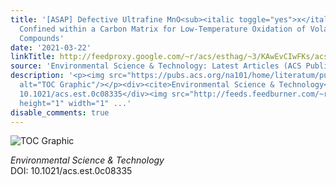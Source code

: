 ```yaml
---
title: '[ASAP] Defective Ultrafine MnO<sub><italic toggle="yes">x</italic></sub> Nanoparticles
  Confined within a Carbon Matrix for Low-Temperature Oxidation of Volatile Organic
  Compounds'
date: '2021-03-22'
linkTitle: http://feedproxy.google.com/~r/acs/esthag/~3/KAwEvCIwFKs/acs.est.0c08335
source: 'Environmental Science & Technology: Latest Articles (ACS Publications)'
description: '<p><img src="https://pubs.acs.org/na101/home/literatum/publisher/achs/journals/content/esthag/0/esthag.ahead-of-print/acs.est.0c08335/20210322/images/medium/es0c08335_0008.gif"
  alt="TOC Graphic"/></p><div><cite>Environmental Science & Technology</cite></div><div>DOI:
  10.1021/acs.est.0c08335</div><img src="http://feeds.feedburner.com/~r/acs/esthag/~4/KAwEvCIwFKs"
  height="1" width="1" ...'
disable_comments: true
---
```

<p><img src="https://pubs.acs.org/na101/home/literatum/publisher/achs/journals/content/esthag/0/esthag.ahead-of-print/acs.est.0c08335/20210322/images/medium/es0c08335_0008.gif" alt="TOC Graphic"/></p><div><cite>Environmental Science & Technology</cite></div><div>DOI: 10.1021/acs.est.0c08335</div><img src="http://feeds.feedburner.com/~r/acs/esthag/~4/KAwEvCIwFKs" height="1" width="1" ...
